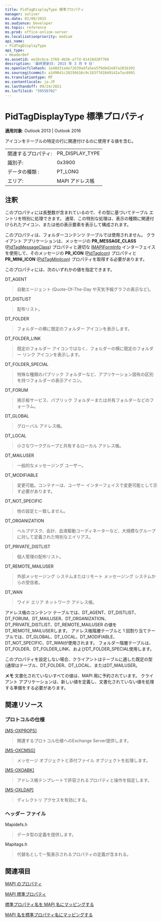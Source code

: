 ```yaml
---
title: PidTagDisplayType 標準プロパティ
manager: soliver
ms.date: 03/09/2015
ms.audience: Developer
ms.topic: reference
ms.prod: office-online-server
ms.localizationpriority: medium
api_name:
- PidTagDisplayType
api_type:
- HeaderDef
ms.assetid: ee2bc6ca-3769-4b56-a77d-81418d28f768
description: '最終更新日: 2015 年 3 月 9 日'
ms.openlocfilehash: 1e48d31ade72639adfa5ea5f9d4d2e87a201b302
ms.sourcegitcommit: a1d9041c20256616c9c183f7d1049142a7ac6991
ms.translationtype: MT
ms.contentlocale: ja-JP
ms.lasthandoff: 09/24/2021
ms.locfileid: "59550702"
---
```

# <a name="pidtagdisplaytype-canonical-property"></a>PidTagDisplayType 標準プロパティ

  
  
**適用対象**: Outlook 2013 | Outlook 2016 
  
アイコンをテーブルの特定の行に関連付けるのに使用する値を含む。 
  
|||
|:-----|:-----|
|関連するプロパティ:  <br/> |PR_DISPLAY_TYPE  <br/> |
|識別子:  <br/> |0x3900  <br/> |
|データの種類 :   <br/> |PT_LONG  <br/> |
|エリア:  <br/> |MAPI アドレス帳  <br/> |
   
## <a name="remarks"></a>注釈

このプロパティには長整数が含まれているので、その型に基づいてテーブル エントリを特別に処理できます。 通常、この特別な処理は、表示の種類に関連付けられたアイコン、または他の表示要素を表示して構成されます。 
  
このプロパティは、フォルダーコンテンツ テーブルでは使用されません。 クライアント アプリケーションは、メッセージの **PR_MESSAGE_CLASS** ([PidTagMessageClass](pidtagmessageclass-canonical-property.md)) プロパティと適切な [IMAPIFormInfo](imapiforminfoimapiprop.md) インターフェイスを使用して、そのメッセージの **PR_ICON** ([PidTagIcon](pidtagicon-canonical-property.md)) プロパティと **PR_MINI_ICON** ([PidTagMiniIcon](pidtagminiicon-canonical-property.md)) プロパティを取得する必要があります。 
  
このプロパティには、次のいずれかの値を指定できます。
  
DT_AGENT 
  
> 自動エージェント (Quote-Of-The-Day や天気予報グラフの表示など)。
    
DT_DISTLIST 
  
> 配布リスト。
    
DT_FOLDER 
  
> フォルダーの横に既定のフォルダー アイコンを表示します。
    
DT_FOLDER_LINK 
  
> 既定のフォルダー アイコンではなく、フォルダーの横に既定のフォルダー リンク アイコンを表示します。
    
DT_FOLDER_SPECIAL 
  
> 特殊な種類のパブリック フォルダーなど、アプリケーション固有の区別を持つフォルダーの表示アイコン。
    
DT_FORUM 
  
> 掲示板サービス、パブリック フォルダーまたは共有フォルダーなどのフォーラム。
    
DT_GLOBAL 
  
> グローバル アドレス帳。
    
DT_LOCAL 
  
> 小さなワークグループと共有するローカル アドレス帳。
    
DT_MAILUSER 
  
> 一般的なメッセージング ユーザー。
    
DT_MODIFIABLE 
  
> 変更可能。コンテナーは、ユーザー インターフェイスで変更可能として示す必要があります。
    
DT_NOT_SPECIFIC 
  
> 他の設定と一致しません。
    
DT_ORGANIZATION 
  
> ヘルプデスク、会計、血液駆動コーディネーターなど、大規模なグループに対して定義された特別なエイリアス。
    
DT_PRIVATE_DISTLIST 
  
> 個人管理の配布リスト。
    
DT_REMOTE_MAILUSER 
  
> 外部メッセージング システムまたはリモート メッセージング システムからの受信者。
    
DT_WAN 
  
> ワイド エリア ネットワーク アドレス帳。
    
アドレス帳のコンテンツ テーブルでは、DT_AGENT、DT_DISTLIST、DT_FORUM、DT_MAILUSER、DT_ORGANIZATION、DT_PRIVATE_DISTLIST、DT_REMOTE_MAILUSER の値をDT_REMOTE_MAILUSERします。 アドレス帳階層テーブルと 1 回割り当てテーブルでは、DT_GLOBAL、DT_LOCAL、DT_MODIFIABLE、DT_NOT_SPECIFIC、DT_WANが使用されます。 フォルダー階層テーブルは、DT_FOLDER、DT_FOLDER_LINK、およびDT_FOLDER_SPECIAL使用します。 
  
このプロパティを設定しない場合、クライアントはテーブルに適した既定の型 (通常はテーブル、DT_FOLDER、DT_LOCAL、またはDT_MAILUSER。 
  
 **メモ** 文書化されていないすべての値は、MAPI 用に予約されています。 クライアント アプリケーションは、新しい値を定義し、文書化されていない値を処理する準備をする必要があります。 
  
## <a name="related-resources"></a>関連リソース

### <a name="protocol-specifications"></a>プロトコルの仕様

[[MS-OXPROPS]](https://msdn.microsoft.com/library/f6ab1613-aefe-447d-a49c-18217230b148%28Office.15%29.aspx)
  
> 関連するプロトコル仕様へのExchange Server提供します。
    
[[MS-OXCMSG]](https://msdn.microsoft.com/library/7fd7ec40-deec-4c06-9493-1bc06b349682%28Office.15%29.aspx)
  
> メッセージ オブジェクトと添付ファイル オブジェクトを処理します。
    
[[MS-OXOABK]](https://msdn.microsoft.com/library/f4cf9b4c-9232-4506-9e71-2270de217614%28Office.15%29.aspx)
  
> アドレス帳テンプレートで許容されるプロパティと操作を指定します。
    
[[MS-OXLDAP]](https://msdn.microsoft.com/library/727c090a-f05c-4eed-94aa-565724cfc550%28Office.15%29.aspx)
  
> ディレクトリ アクセスを有効にする。
    
### <a name="header-files"></a>ヘッダー ファイル

Mapidefs.h
  
> データ型の定義を提供します。
    
Mapitags.h
  
> 代替名として一覧表示されるプロパティの定義が含まれる。
    
## <a name="see-also"></a>関連項目



[MAPI のプロパティ](mapi-properties.md)
  
[MAPI 標準プロパティ](mapi-canonical-properties.md)
  
[標準プロパティ名を MAPI 名にマッピングする](mapping-canonical-property-names-to-mapi-names.md)
  
[MAPI 名を標準プロパティ名にマッピングする](mapping-mapi-names-to-canonical-property-names.md)

